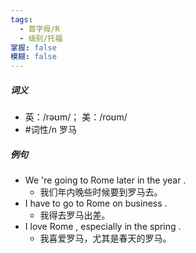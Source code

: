 ```yaml
---
tags:
  - 首字母/R
  - 级别/托福
掌握: false
模糊: false
---
```

##### 词义
- 英：/rəʊm/； 美：/roʊm/
- #词性/n  罗马
##### 例句
- We 're going to Rome later in the year .
	- 我们年内晚些时候要到罗马去。
- I have to go to Rome on business .
	- 我得去罗马出差。
- I love Rome , especially in the spring .
	- 我喜爱罗马，尤其是春天的罗马。
